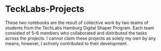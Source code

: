 # TeckLabs-Projects

These two notebooks are the result of collective work by two teams of students from the TechLabs Hamburg Digital Shaper Program. Each team consisted of 5–6 members who collaborated and distributed the tasks across the projects. I cannot claim these projects as solely my own by any means; however, I actively contributed to their development

